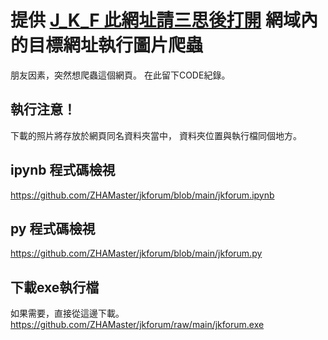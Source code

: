 # 提供 [J_K_F 此網址請三思後打開](https://www.jkforum.net/forum-234-1.html "link") 網域內的目標網址執行圖片爬蟲

朋友因素，突然想爬蟲這個網頁。
在此留下CODE紀錄。

## 執行注意！
  下載的照片將存放於網頁同名資料夾當中，
  資料夾位置與執行檔同個地方。
  
## ipynb 程式碼檢視
  <https://github.com/ZHAMaster/jkforum/blob/main/jkforum.ipynb>

## py 程式碼檢視
  <https://github.com/ZHAMaster/jkforum/blob/main/jkforum.py>

## 下載exe執行檔
  如果需要，直接從這邊下載。
  <https://github.com/ZHAMaster/jkforum/raw/main/jkforum.exe>

